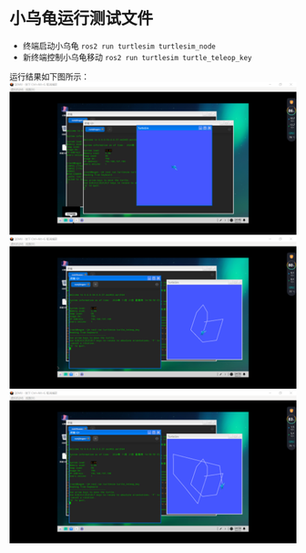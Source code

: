 # 小乌龟运行测试文件

- 终端启动小乌龟
`ros2 run turtlesim turtlesim_node`
- 新终端控制小乌龟移动
`ros2 run turtlesim turtle_teleop_key`

运行结果如下图所示：
![img1](img/1.png)
![img2](img/2.png)
![img3](img/3.png)
